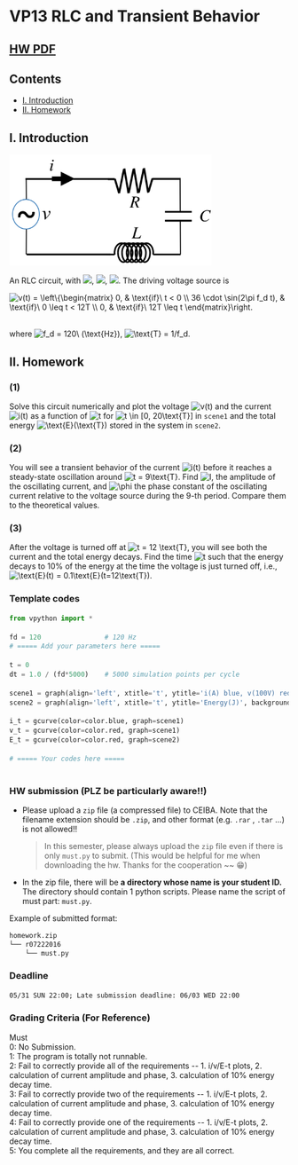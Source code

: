 # VP13 RLC and Transient Behavior

## [HW PDF](https://drive.google.com/file/d/1ndl65XcoWwrAJ016tCGLgYfA_ZhW_zUK/view)

## Contents  

+ [I. Introduction](#i-introduction)  
+ [II. Homework](#ii-homework)  

## I. Introduction

<img src="../graph/circuit.png" height=200/>

An RLC circuit, with <img src="https://latex.codecogs.com/svg.latex?\dpi{300}&space;&space;\text{R}&space;=&space;30\&space;(\Omega)" height=16/>, <img src="https://latex.codecogs.com/svg.latex?\dpi{300}&space;\&space;\text{L}&space;=&space;200\&space;(\text{mH})" height=16/>, <img src="https://latex.codecogs.com/svg.latex?\dpi{300}&space;&space;\text{C}&space;=&space;20\&space;(\mu\textup{F})" height=16/>. The driving voltage source is

<img src="https://latex.codecogs.com/svg.latex?\dpi{300}&space;v(t)&space;=&space;\left\{\begin{matrix}&space;0,&space;&&space;\text{if}\&space;t&space;<&space;0&space;\\&space;36&space;\cdot&space;\sin(2\pi&space;f_d&space;t),&space;&&space;\text{if}\&space;0&space;\leq&space;t&space;<&space;12\text{T}&space;\\&space;0,&space;&&space;\text{if}\&space;12\text{T}&space;\leq&space;t&space;\end{matrix}\right." title="v(t) = \left\{\begin{matrix} 0, & \text{if}\ t < 0 \\ 36 \cdot \sin(2\pi f_d t), & \text{if}\ 0 \leq t < 12T \\ 0, & \text{if}\ 12T \leq t \end{matrix}\right."  height=80/>

\
where <img src="https://latex.codecogs.com/svg.latex?\dpi{150}&space;f_d&space;=&space;120\&space;(\text{Hz})" title="f_d = 120\ (\text{Hz})" />, <img src="https://latex.codecogs.com/svg.latex?\dpi{150}&space;\text{T}&space;=&space;1/f_d" title="\text{T} = 1/f_d" />.


## II. Homework

### (1)

Solve this circuit numerically and plot the voltage <img src="https://latex.codecogs.com/svg.latex?\dpi{150}&space;v(t)" title="v(t)" /> and the current <img src="https://latex.codecogs.com/svg.latex?\dpi{150}&space;i(t)" title="i(t)" /> as a function of <img src="https://latex.codecogs.com/svg.latex?\dpi{150}&space;t" title="t" /> for <img src="https://latex.codecogs.com/svg.latex?\dpi{150}&space;t&space;\in&space;[0,&space;20\text{T}]" title="t \in [0, 20\text{T}]" /> in `scene1` and the total energy <img src="https://latex.codecogs.com/svg.latex?\dpi{150}&space;\text{E}(\text{T})" title="\text{E}(\text{T})" /> stored in the system in `scene2`.

### (2)

You will see a transient behavior of the current <img src="https://latex.codecogs.com/svg.latex?\dpi{150}&space;i(t)" title="i(t)" /> before it reaches a steady-state oscillation around <img src="https://latex.codecogs.com/svg.latex?\dpi{150}&space;t&space;=&space;9\text{T}" title="t = 9\text{T}" />. Find <img src="https://latex.codecogs.com/svg.latex?\dpi{150}&space;I" title="I" />, the amplitude of the oscillating current, and <img src="https://latex.codecogs.com/svg.latex?\dpi{150}&space;\phi" title="\phi" /> the phase constant of the oscillating current relative to the voltage source during the 9-th period. Compare them to the theoretical values.

### (3)

After the voltage is turned off at <img src="https://latex.codecogs.com/svg.latex?\dpi{150}&space;t&space;=&space;12&space;\text{T}" title="t = 12 \text{T}" />, you will see both the current and the total energy decays. Find the time <img src="https://latex.codecogs.com/svg.latex?\dpi{150}&space;t" title="t" /> such that the energy decays to 10% of the energy at the time the voltage is just turned off, i.e., <img src="https://latex.codecogs.com/svg.latex?\dpi{150}&space;\text{E}(t)&space;=&space;0.1\text{E}(t=12\text{T})" title="\text{E}(t) = 0.1\text{E}(t=12\text{T})" />.

### Template codes

```python
from vpython import *

fd = 120                # 120 Hz
# ===== Add your parameters here =====

t = 0
dt = 1.0 / (fd*5000)    # 5000 simulation points per cycle

scene1 = graph(align='left', xtitle='t', ytitle='i(A) blue, v(100V) red', background=vector(0.6, 0.9, 0.6))
scene2 = graph(align='left', xtitle='t', ytitle='Energy(J)', background=vector(0.6, 0.9, 0.6))

i_t = gcurve(color=color.blue, graph=scene1)
v_t = gcurve(color=color.red, graph=scene1)
E_t = gcurve(color=color.red, graph=scene2)

# ===== Your codes here =====
 
```

### HW submission (PLZ be particularly aware!!)
+ Please upload a `zip` file (a compressed file) to CEIBA. Note that the filename extension should be `.zip`, and other format (e.g. `.rar` , `.tar` ...) is not allowed!!  
	> In this semester, please always upload the `zip` file even if there is only `must.py` to submit. (This would be helpful for me when downloading the hw. Thanks for the cooperation \~\~ :grin:)  

+ In the zip file, there will be **a directory whose name is your student ID.** The directory should contain 1 python scripts. Please name the script of must part: `must.py`.  


Example of submitted format: 
```
homework.zip
└── r07222016
    └── must.py
```

### Deadline
`05/31 SUN 22:00; Late submission deadline: 06/03 WED 22:00`  

### Grading Criteria (For Reference)    
Must  
	0: No Submission.  
	1: The program is totally not runnable.  
	2: Fail to correctly provide all of the requirements -- 1. i/v/E-t plots, 2.  calculation of current amplitude and phase, 3. calculation of 10% energy decay time.  
	3: Fail to correctly provide two of the requirements -- 1. i/v/E-t plots, 2.  calculation of current amplitude and phase, 3. calculation of 10% energy decay time.  
	4: Fail to correctly provide one of the requirements -- 1. i/v/E-t plots, 2.  calculation of current amplitude and phase, 3. calculation of 10% energy decay time.  
	5: You complete all the requirements, and they are all correct.  
    